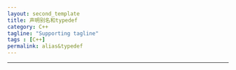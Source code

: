 ```yaml
---
layout: second_template
title: 声明别名和typedef
category: C++
tagline: "Supporting tagline"
tags : [C++]
permalink: alias&typedef
---
```


* * *